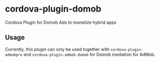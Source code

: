 # cordova-plugin-domob
Cordova Plugin for Domob Ads to monetize hybrid apps

## Usage
Currently, this plugin can only be used together with `cordova-plugin-admobpro` and `cordova-plugin-admob-domob` for Domob mediation for AdMob.